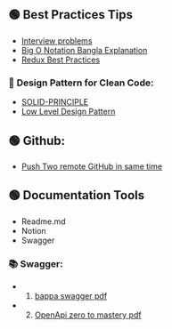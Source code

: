 ## 🟢 Best Practices Tips

- [Interview problems](https://docs.google.com/spreadsheets/d/1mEEU4GbNZHBjsz-M0WUeVkL9Ki1NXFXDaA5p1sg5IOs/edit?gid=0#gid=0)
- [Big O Notation Bangla Explanation](/tips/bigo)
- [Redux Best Practices](/tips/redux)

### 🎽 **Design Pattern for Clean Code:**

- [SOLID-PRINCIPLE](/tips/design-pattern)
- [Low Level Design Pattern](https://www.linkedin.com/posts/bappasaha_low-level-design-pattern-pdf-book-activity-7262067655178629120-X4cA?utm_source=share&utm_medium=member_desktopn)

## 🟢 Github:

- [Push Two remote GitHub in same time](/tips/github)




## 🟢 Documentation Tools

- Readme.md
- Notion
- Swagger

###   📚 Swagger:

- 1. [bappa swagger pdf](https://github.com/bappasahabapi/Swagger-node-express-js/blob/main/bappaSwaggerP.pptx.pdf)

- 2. [OpenApi zero to mastery pdf](https://github.com/bappasahabapi/Swagger-node-express-js/blob/main/OpenAPI%2BSpecification%2BZero%2Bto%2BMaster.pdf)  